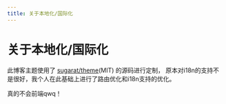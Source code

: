```yaml
---
title: 关于本地化/国际化
---
```


# 关于本地化/国际化

此博客主题使用了 [sugarat/theme](https://atqq.github.io/vitepress-blog-sugar-template/)(MIT) 的源码进行定制，
原本对i18n的支持不是很好，我个人在此基础上进行了路由优化和i18n支持的优化。

真的不会前端qwq！